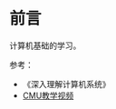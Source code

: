 # 前言

计算机基础的学习。

参考：

- 《深入理解计算机系统》
- [CMU教学视频](http://www.cs.cmu.edu/afs/cs/academic/class/15213-f15/www/resources.html)

